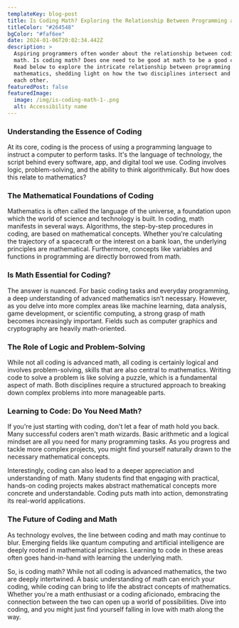 ```yaml
---
templateKey: blog-post
title: Is Coding Math? Exploring the Relationship Between Programming and Mathematics
titleColor: "#264548"
bgColor: "#faf6ee"
date: 2024-01-06T20:02:34.442Z
description: >
  Aspiring programmers often wonder about the relationship between coding and
  math. Is coding math? Does one need to be good at math to be a good coder?
  Read below to explore the intricate relationship between programming and
  mathematics, shedding light on how the two disciplines intersect and influence
  each other.
featuredPost: false
featuredImage:
  image: /img/is-coding-math-1-.png
  alt: Accessibility name
---
```

### Understanding the Essence of Coding

At its core, coding is the process of using a programming language to instruct a computer to perform tasks. It's the language of technology, the script behind every software, app, and digital tool we use. Coding involves logic, problem-solving, and the ability to think algorithmically. But how does this relate to mathematics?

### The Mathematical Foundations of Coding

Mathematics is often called the language of the universe, a foundation upon which the world of science and technology is built. In coding, math manifests in several ways. Algorithms, the step-by-step procedures in coding, are based on mathematical concepts. Whether you're calculating the trajectory of a spacecraft or the interest on a bank loan, the underlying principles are mathematical. Furthermore, concepts like variables and functions in programming are directly borrowed from math.

### Is Math Essential for Coding?

The answer is nuanced. For basic coding tasks and everyday programming, a deep understanding of advanced mathematics isn't necessary. However, as you delve into more complex areas like machine learning, data analysis, game development, or scientific computing, a strong grasp of math becomes increasingly important. Fields such as computer graphics and cryptography are heavily math-oriented.

### The Role of Logic and Problem-Solving

While not all coding is advanced math, all coding is certainly logical and involves problem-solving, skills that are also central to mathematics. Writing code to solve a problem is like solving a puzzle, which is a fundamental aspect of math. Both disciplines require a structured approach to breaking down complex problems into more manageable parts.

### Learning to Code: Do You Need Math?

If you're just starting with coding, don't let a fear of math hold you back. Many successful coders aren't math wizards. Basic arithmetic and a logical mindset are all you need for many programming tasks. As you progress and tackle more complex projects, you might find yourself naturally drawn to the necessary mathematical concepts.

Interestingly, coding can also lead to a deeper appreciation and understanding of math. Many students find that engaging with practical, hands-on coding projects makes abstract mathematical concepts more concrete and understandable. Coding puts math into action, demonstrating its real-world applications.

### The Future of Coding and Math

As technology evolves, the line between coding and math may continue to blur. Emerging fields like quantum computing and artificial intelligence are deeply rooted in mathematical principles. Learning to code in these areas often goes hand-in-hand with learning the underlying math.

So, is coding math? While not all coding is advanced mathematics, the two are deeply intertwined. A basic understanding of math can enrich your coding, while coding can bring to life the abstract concepts of mathematics. Whether you're a math enthusiast or a coding aficionado, embracing the connection between the two can open up a world of possibilities. Dive into coding, and you might just find yourself falling in love with math along the way.